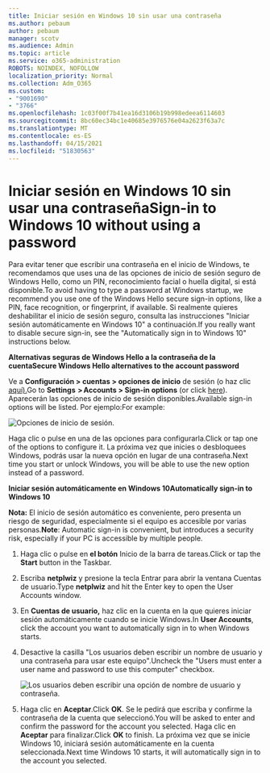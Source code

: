 ```yaml
---
title: Iniciar sesión en Windows 10 sin usar una contraseña
ms.author: pebaum
author: pebaum
manager: scotv
ms.audience: Admin
ms.topic: article
ms.service: o365-administration
ROBOTS: NOINDEX, NOFOLLOW
localization_priority: Normal
ms.collection: Adm_O365
ms.custom:
- "9001690"
- "3766"
ms.openlocfilehash: 1c03f00f7b41ea16d3106b19b998edeea6114603
ms.sourcegitcommit: 8bc60ec34bc1e40685e3976576e04a2623f63a7c
ms.translationtype: MT
ms.contentlocale: es-ES
ms.lasthandoff: 04/15/2021
ms.locfileid: "51830563"
---
```

# <a name="sign-in-to-windows-10-without-using-a-password"></a><span data-ttu-id="dec23-102">Iniciar sesión en Windows 10 sin usar una contraseña</span><span class="sxs-lookup"><span data-stu-id="dec23-102">Sign-in to Windows 10 without using a password</span></span>

<span data-ttu-id="dec23-103">Para evitar tener que escribir una contraseña en el inicio de Windows, te recomendamos que uses una de las opciones de inicio de sesión seguro de Windows Hello, como un PIN, reconocimiento facial o huella digital, si está disponible.</span><span class="sxs-lookup"><span data-stu-id="dec23-103">To avoid having to type a password at Windows startup, we recommend you use one of the Windows Hello secure sign-in options, like a PIN, face recognition, or fingerprint, if available.</span></span> <span data-ttu-id="dec23-104">Si realmente quieres deshabilitar el inicio de sesión seguro, consulta las instrucciones "Iniciar sesión automáticamente en Windows 10" a continuación.</span><span class="sxs-lookup"><span data-stu-id="dec23-104">If you really want to disable secure sign-in, see the "Automatically sign in to Windows 10" instructions below.</span></span>

<span data-ttu-id="dec23-105">**Alternativas seguras de Windows Hello a la contraseña de la cuenta**</span><span class="sxs-lookup"><span data-stu-id="dec23-105">**Secure Windows Hello alternatives to the account password**</span></span>

<span data-ttu-id="dec23-106">Ve a **Configuración > cuentas > opciones de inicio** de sesión (o haz clic [aquí).](ms-settings:signinoptions?activationSource=GetHelp)</span><span class="sxs-lookup"><span data-stu-id="dec23-106">Go to **Settings  > Accounts > Sign-in options** (or click [here](ms-settings:signinoptions?activationSource=GetHelp)).</span></span> <span data-ttu-id="dec23-107">Aparecerán las opciones de inicio de sesión disponibles.</span><span class="sxs-lookup"><span data-stu-id="dec23-107">Available sign-in options will be listed.</span></span> <span data-ttu-id="dec23-108">Por ejemplo:</span><span class="sxs-lookup"><span data-stu-id="dec23-108">For example:</span></span>

![Opciones de inicio de sesión.](media/sign-in-options.png)

<span data-ttu-id="dec23-110">Haga clic o pulse en una de las opciones para configurarla.</span><span class="sxs-lookup"><span data-stu-id="dec23-110">Click or tap one of the options to configure it.</span></span> <span data-ttu-id="dec23-111">La próxima vez que inicies o desbloquees Windows, podrás usar la nueva opción en lugar de una contraseña.</span><span class="sxs-lookup"><span data-stu-id="dec23-111">Next time you start or unlock Windows, you will be able to use the new option instead of a password.</span></span> 

<span data-ttu-id="dec23-112">**Iniciar sesión automáticamente en Windows 10**</span><span class="sxs-lookup"><span data-stu-id="dec23-112">**Automatically sign-in to Windows 10**</span></span>

<span data-ttu-id="dec23-113">**Nota:** El inicio de sesión automático es conveniente, pero presenta un riesgo de seguridad, especialmente si el equipo es accesible por varias personas.</span><span class="sxs-lookup"><span data-stu-id="dec23-113">**Note**: Automatic sign-in is convenient, but introduces a security risk, especially if your PC is accessible by multiple people.</span></span> 

1. <span data-ttu-id="dec23-114">Haga clic o pulse en **el botón** Inicio de la barra de tareas.</span><span class="sxs-lookup"><span data-stu-id="dec23-114">Click or tap the **Start** button in the Taskbar.</span></span>

2. <span data-ttu-id="dec23-115">Escriba **netplwiz** y presione la tecla Entrar para abrir la ventana Cuentas de usuario.</span><span class="sxs-lookup"><span data-stu-id="dec23-115">Type **netplwiz** and hit the Enter key to open the User Accounts window.</span></span>

3. <span data-ttu-id="dec23-116">En **Cuentas de usuario,** haz clic en la cuenta en la que quieres iniciar sesión automáticamente cuando se inicie Windows.</span><span class="sxs-lookup"><span data-stu-id="dec23-116">In **User Accounts**, click the account you want to automatically sign in to when Windows starts.</span></span>

4. <span data-ttu-id="dec23-117">Desactive la casilla "Los usuarios deben escribir un nombre de usuario y una contraseña para usar este equipo".</span><span class="sxs-lookup"><span data-stu-id="dec23-117">Uncheck the "Users must enter a user name and password to use this computer" checkbox.</span></span>

    ![Los usuarios deben escribir una opción de nombre de usuario y contraseña.](media/users-must-enter-username.png)

5. <span data-ttu-id="dec23-119">Haga clic en **Aceptar**.</span><span class="sxs-lookup"><span data-stu-id="dec23-119">Click **OK**.</span></span> <span data-ttu-id="dec23-120">Se le pedirá que escriba y confirme la contraseña de la cuenta que seleccionó.</span><span class="sxs-lookup"><span data-stu-id="dec23-120">You will be asked to enter and confirm the password for the account you selected.</span></span> <span data-ttu-id="dec23-121">Haga clic en **Aceptar** para finalizar.</span><span class="sxs-lookup"><span data-stu-id="dec23-121">Click **OK** to finish.</span></span> <span data-ttu-id="dec23-122">La próxima vez que se inicie Windows 10, iniciará sesión automáticamente en la cuenta seleccionada.</span><span class="sxs-lookup"><span data-stu-id="dec23-122">Next time Windows 10 starts, it will automatically sign in to the account you selected.</span></span>
